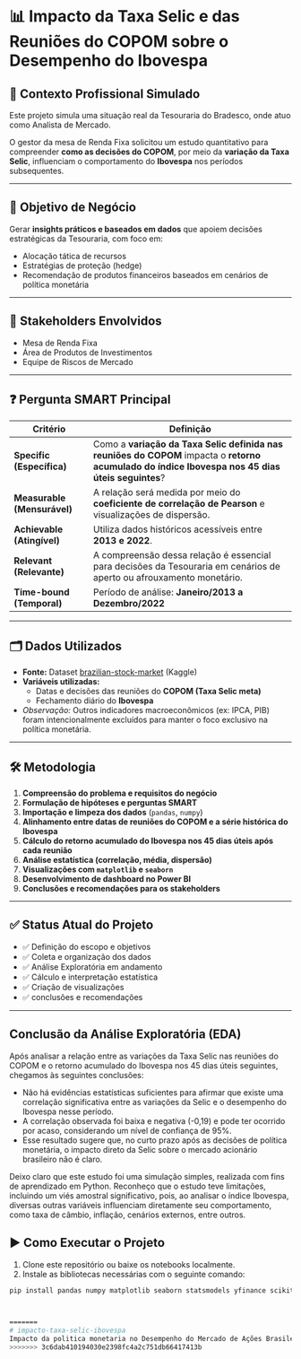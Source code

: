 
# 📊 Impacto da Taxa Selic e das Reuniões do COPOM sobre o Desempenho do Ibovespa

## 📌 Contexto Profissional Simulado

Este projeto simula uma situação real da Tesouraria do Bradesco, onde atuo como Analista de Mercado.

O gestor da mesa de Renda Fixa solicitou um estudo quantitativo para compreender **como as decisões do COPOM**, por meio da **variação da Taxa Selic**, influenciam o comportamento do **Ibovespa** nos períodos subsequentes.

---

## 🎯 Objetivo de Negócio

Gerar **insights práticos e baseados em dados** que apoiem decisões estratégicas da Tesouraria, com foco em:

- Alocação tática de recursos
- Estratégias de proteção (hedge)
- Recomendação de produtos financeiros baseados em cenários de política monetária

---

## 👥 Stakeholders Envolvidos

- Mesa de Renda Fixa  
- Área de Produtos de Investimentos  
- Equipe de Riscos de Mercado  

---

## ❓ Pergunta SMART Principal

| Critério | Definição |
|---------|-----------|
| **Specific (Específica)** | Como a **variação da Taxa Selic definida nas reuniões do COPOM** impacta o **retorno acumulado do índice Ibovespa nos 45 dias úteis seguintes**? |
| **Measurable (Mensurável)** | A relação será medida por meio do **coeficiente de correlação de Pearson** e visualizações de dispersão. |
| **Achievable (Atingível)** | Utiliza dados históricos acessíveis entre **2013 e 2022**. |
| **Relevant (Relevante)** | A compreensão dessa relação é essencial para decisões da Tesouraria em cenários de aperto ou afrouxamento monetário. |
| **Time-bound (Temporal)** | Período de análise: **Janeiro/2013 a Dezembro/2022** |

---

## 🗂️ Dados Utilizados

- **Fonte:** Dataset [brazilian-stock-market](https://www.kaggle.com/datasets) (Kaggle)
- **Variáveis utilizadas:**
  - Datas e decisões das reuniões do **COPOM (Taxa Selic meta)**
  - Fechamento diário do **Ibovespa**
- *Observação:* Outros indicadores macroeconômicos (ex: IPCA, PIB) foram intencionalmente excluídos para manter o foco exclusivo na política monetária.

---

## 🛠️ Metodologia

1. **Compreensão do problema e requisitos do negócio**
2. **Formulação de hipóteses e perguntas SMART**
3. **Importação e limpeza dos dados** (`pandas`, `numpy`)
4. **Alinhamento entre datas de reuniões do COPOM e a série histórica do Ibovespa**
5. **Cálculo do retorno acumulado do Ibovespa nos 45 dias úteis após cada reunião**
6. **Análise estatística (correlação, média, dispersão)**
7. **Visualizações com `matplotlib` e `seaborn`**
8. **Desenvolvimento de dashboard no Power BI**
9. **Conclusões e recomendações para os stakeholders**

---

## ✅ Status Atual do Projeto

- ✅ Definição do escopo e objetivos
- ✅ Coleta e organização dos dados
- ✅ Análise Exploratória em andamento
- ✅ Cálculo e interpretação estatística
- ✅ Criação de visualizações
- ✅ conclusões e recomendações

---

## Conclusão da Análise Exploratória (EDA)

Após analisar a relação entre as variações da Taxa Selic nas reuniões do COPOM e o retorno acumulado do Ibovespa nos 45 dias úteis seguintes, chegamos às seguintes conclusões:

- Não há evidências estatísticas suficientes para afirmar que existe uma correlação significativa entre as variações da Selic e o desempenho do Ibovespa nesse período.
- A correlação observada foi baixa e negativa (-0,19) e pode ter ocorrido por acaso, considerando um nível de confiança de 95%.
- Esse resultado sugere que, no curto prazo após as decisões de política monetária, o impacto direto da Selic sobre o mercado acionário brasileiro não é claro.

Deixo claro que este estudo foi uma simulação simples, realizada com fins de aprendizado em Python. Reconheço que o estudo teve limitações, incluindo um viés amostral significativo, pois, ao analisar o índice Ibovespa, diversas outras variáveis influenciam diretamente seu comportamento, como taxa de câmbio, inflação, cenários externos, entre outros.


## ▶️ Como Executar o Projeto

1. Clone este repositório ou baixe os notebooks localmente.
2. Instale as bibliotecas necessárias com o seguinte comando:

```bash
pip install pandas numpy matplotlib seaborn statsmodels yfinance scikit-learn fsspec



=======
# impacto-taxa-selic-ibovespa
Impacto da politica monetaria no Desempenho do Mercado de Ações Brasileiro (B3)
>>>>>>> 3c6dab410194030e2398fc4a2c751db66417413b
